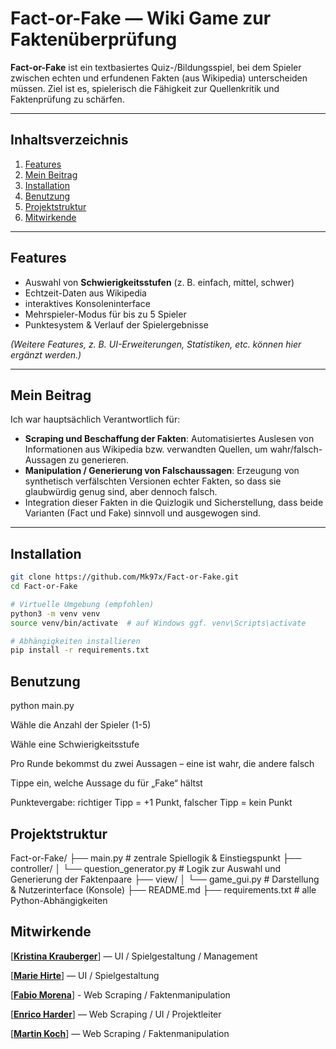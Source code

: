 # Fact-or-Fake — Wiki Game zur Faktenüberprüfung

**Fact-or-Fake** ist ein textbasiertes Quiz-/Bildungsspiel, bei dem Spieler zwischen echten und erfundenen Fakten (aus Wikipedia) unterscheiden müssen. Ziel ist es, spielerisch die Fähigkeit zur Quellenkritik und Faktenprüfung zu schärfen.

---

## Inhaltsverzeichnis

1. [Features](#features)  
2. [Mein Beitrag](#mein-beitrag)  
3. [Installation](#installation)  
4. [Benutzung](#benutzung)  
5. [Projektstruktur](#projektstruktur)  
6. [Mitwirkende](#mitwirkende)  

---

## Features

- Auswahl von **Schwierigkeitsstufen** (z. B. einfach, mittel, schwer)  
- Echtzeit-Daten aus Wikipedia  
- interaktives Konsoleninterface  
- Mehrspieler-Modus für bis zu 5 Spieler  
- Punktesystem & Verlauf der Spielergebnisse  

*(Weitere Features, z. B. UI-Erweiterungen, Statistiken, etc. können hier ergänzt werden.)*

---

## Mein Beitrag

Ich war hauptsächlich Verantwortlich für:

- **Scraping und Beschaffung der Fakten**: Automatisiertes Auslesen von Informationen aus Wikipedia bzw. verwandten Quellen, um wahr/falsch-Aussagen zu generieren.  
- **Manipulation / Generierung von Falschaussagen**: Erzeugung von synthetisch verfälschten Versionen echter Fakten, so dass sie glaubwürdig genug sind, aber dennoch falsch.  
- Integration dieser Fakten in die Quizlogik und Sicherstellung, dass beide Varianten (Fact und Fake) sinnvoll und ausgewogen sind.

---

## Installation

```bash
git clone https://github.com/Mk97x/Fact-or-Fake.git
cd Fact-or-Fake

# Virtuelle Umgebung (empfohlen)
python3 -m venv venv
source venv/bin/activate  # auf Windows ggf. venv\Scripts\activate

# Abhängigkeiten installieren
pip install -r requirements.txt
```

## Benutzung

python main.py

Wähle die Anzahl der Spieler (1-5)

Wähle eine Schwierigkeitsstufe

Pro Runde bekommst du zwei Aussagen – eine ist wahr, die andere falsch

Tippe ein, welche Aussage du für „Fake“ hältst

Punktevergabe: richtiger Tipp = +1 Punkt, falscher Tipp = kein Punkt 

## Projektstruktur

Fact-or-Fake/
├── main.py                  # zentrale Spiellogik & Einstiegspunkt
├── controller/
│   └── question_generator.py  # Logik zur Auswahl und Generierung der Faktenpaare
├── view/
│   └── game_gui.py             # Darstellung & Nutzerinterface (Konsole)
├── README.md
├── requirements.txt           # alle Python-Abhängigkeiten

## Mitwirkende

[**[Kristina Krauberger](https://github.com/kristina-krauberger)**] —  UI / Spielgestaltung / Management

[**[Marie Hirte](https://github.com/Its-Marie)**] —  UI / Spielgestaltung

[**[Fabio Morena](https://github.com/fabiomorena)**] - Web Scraping / Faktenmanipulation

[**[Enrico Harder](https://github.com/EnricoHarder)**] — Web Scraping / UI / Projektleiter

[**[Martin Koch](https://github.com/Mk97x)**] — Web Scraping / Faktenmanipulation 


